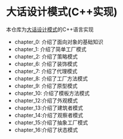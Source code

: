 # 大话设计模式(C++实现)

本仓库为[大话设计模式](https://book.douban.com/subject/2334288/)的C++语言实现

* chapter_0: 介绍了面向对象的基础知识
* chapter_1: 介绍了简单工厂模式
* chapter_2: 介绍了策略模式
* chapter_6: 介绍了装饰模式
* chapter_7: 介绍了代理模式
* chapter_8: 介绍了工厂方法模式
* chapter_9: 介绍了原型模式
* chapter_10: 介绍了模板方法模式
* chapter_12:介绍了外观模式
* chapter_13:介绍了建筑者模式
* chapter_14:介绍了观察者模式
* chapter_15:介绍了抽象工厂模式
* chapter_16:介绍了状态模式
